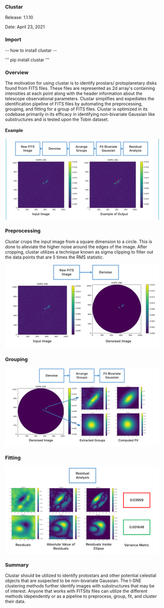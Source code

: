### Clustar

Release: 1.1.10

Date: April 23, 2021

### Import

-- how to install clustar -- 

''' pip install clustar '''

### Overview

The motivation for using clustar is to identify prostars/ protoplanetary disks found from FITS files. These files are represented as 2d array's containing intensities at each point along with the header information about the telescope observational parameters. Clustar simplifies and expediates the identification pipeline of FITS files by automating the preprocessing, grouping, and fitting for a group of FITS files. Clustar is optimized in its codebase primarily in its efficacy in identifying non-bivariate Gaussian like substructures and is tested upon the Tobin dataset.


#### Example

![](readme_Images/image%201.png)

### Preprocessing

Clustar crops the input image from a square dimension to a circle. This is done to alleviate the higher noise around the edges of the image. After cropping, clustar utilizes a technique known as sigma clipping to filter out the data points that are 5 times the RMS statistic. 

![](readme_Images/image%202.png)
### Grouping

![](readme_Images/image%203.png)

### Fitting

![](readme_Images/image%204.png)
### Summary

Clustar should be utilized to identify protostars and other potential celestial objects that are suspected to be non-bivariate Gaussian. The t-SNE clustering methods further identify images with substructures that may be of interest. Anyone that works with FITSits files can utilize the different methods idependently or as a pipeline to preprocess, group, fit, and cluster their data.


```python

```
